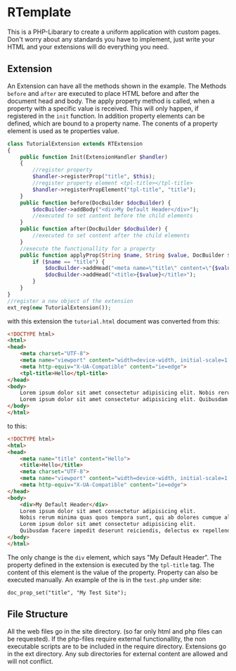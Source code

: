 # RTemplate
This is a PHP-Libarary to create a uniform application with custom pages.
Don't worry about any standards you have to implement, just write your HTML and your extensions will do everything you need.

## Extension
An Extension can have all the methods shown in the example. The Methods ```before``` and ```after``` are executed to place HTML before and after the document head and body. The apply property method is called, when a property with a specific value is received. This will only happen, if registered in the ```init``` function. In addition property elements can be defined, which are bound to a property name. The conents of a property element is used as te properties value.

```php
class TutorialExtension extends RTExtension
{
    public function Init(ExtensionHandler $handler)
    {
        //register property
        $handler->registerProp("title", $this);
        //register property element <tpl-title></tpl-title>
        $handler->registerPropElement("tpl-title", "title");
    }
    public function before(DocBuilder $docBuilder) {
        $docBuilder->addBody("<div>My Default Header</div>");
        //executed to set content before the child elements
    }
    public function after(DocBuilder $docBuilder) {
        //executed to set content after the child elements
    }
    //execute the functionallity for a property 
    public function applyProp(String $name, String $value, DocBuilder $docBuilder) {
        if ($name == "title") {
            $docBuilder->addHead("<meta name=\"title\" content=\"{$value}\"/>");
            $docBuilder->addHead("<title>{$value}</title>");
        }
    }
}
//register a new object of the extension
ext_reg(new TutorialExtension());
```

with this extension the ```tutorial.html``` document was converted from this:
```html
<!DOCTYPE html>
<html>
<head>
    <meta charset="UTF-8">
    <meta name="viewport" content="width=device-width, initial-scale=1.0">
    <meta http-equiv="X-UA-Compatible" content="ie=edge">
    <tpl-title>Hello</tpl-title>
</head>
<body>
    Lorem ipsum dolor sit amet consectetur adipisicing elit. Nobis rerum minima quas quos tempora sunt, qui ab dolores cumque aliquam autem blanditiis neque laborum error veritatis dignissimos necessitatibus recusandae quam.
    Lorem ipsum dolor sit amet consectetur adipisicing elit. Quibusdam facere impedit deserunt reiciendis, delectus ex repellendus nostrum voluptas animi veniam quam fugiat itaque qui eum veritatis blanditiis nobis unde quos.
</body>
</html>
```
to this:
```html
<!DOCTYPE html>
<html>
<head>
    <meta name="title" content="Hello">
    <title>Hello</title>
    <meta charset="UTF-8">
    <meta name="viewport" content="width=device-width, initial-scale=1.0">
    <meta http-equiv="X-UA-Compatible" content="ie=edge">
</head>
<body>
    <div>My Default Header</div>
    Lorem ipsum dolor sit amet consectetur adipisicing elit. 
    Nobis rerum minima quas quos tempora sunt, qui ab dolores cumque aliquam autem blanditiis neque laborum error veritatis dignissimos necessitatibus recusandae quam.
    Lorem ipsum dolor sit amet consectetur adipisicing elit. 
    Quibusdam facere impedit deserunt reiciendis, delectus ex repellendus nostrum voluptas animi veniam quam fugiat itaque qui eum veritatis blanditiis nobis unde quos.
</body>
</html>
```
The only change is the ```div``` element, which says "My Default Header". The property defined in the extension is executed by the ```tpl-title``` tag. The content of this element is the value of the property. Property can also be executed manually. An example of the is in the ```test.php``` under site:
```
doc_prop_set("title", "My Test Site");
```

## File Structure
All the web files go in the site directory. (so far only html and php files can be requested).
If the php-files require external functionallity, the non executable scripts are to be included in the require directory.
Extensions go in the ext directory. Any sub directories for external content are allowed and will not conflict.
